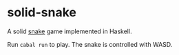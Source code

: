 # solid-snake

A solid [snake](https://en.wikipedia.org/wiki/Snake_(video_game_genre)) game implemented in Haskell.

Run `cabal run` to play. The snake is controlled with WASD.

